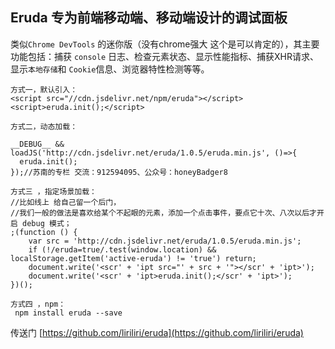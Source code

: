 ## Eruda 专为前端**移动端**、**移动端**设计的调试面板



类似`Chrome DevTools` 的迷你版（没有chrome强大 这个是可以肯定的），其主要功能包括：捕获 `console` 日志、检查元素状态、显示性能指标、捕获XHR请求、显示`本地存储`和 `Cookie`信息、浏览器特性检测等等。





```shell
方式一，默认引入：
<script src="//cdn.jsdelivr.net/npm/eruda"></script>
<script>eruda.init();</script>

方式二，动态加载：

__DEBUG__ && loadJS('http://cdn.jsdelivr.net/eruda/1.0.5/eruda.min.js', ()=>{
  eruda.init();
});//苏南的专栏 交流：912594095、公众号：honeyBadger8

方式三 ，指定场景加载：
//比如线上 给自己留一个后门，
//我们一般的做法是喜欢给某个不起眼的元素，添加一个点击事件，要点它十次、八次以后才开启 debug 模式；
;(function () {
    var src = 'http://cdn.jsdelivr.net/eruda/1.0.5/eruda.min.js';
    if (!/eruda=true/.test(window.location) && localStorage.getItem('active-eruda') != 'true') return;
    document.write('<scr' + 'ipt src="' + src + '"></scr' + 'ipt>');
    document.write('<scr' + 'ipt>eruda.init();</scr' + 'ipt>');
})();

方式四 ，npm：
 npm install eruda --save
```



传送门 [https://github.com/liriliri/eruda](https://github.com/liriliri/eruda)